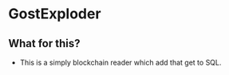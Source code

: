 # GostExploder

## What for this?
 - This is a simply blockchain reader which add that get to SQL.

